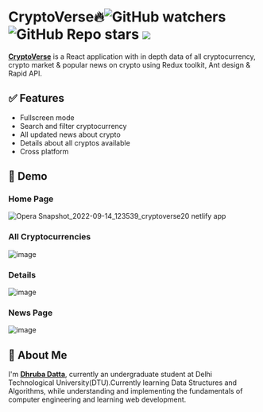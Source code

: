 
# CryptoVerse🔥![GitHub watchers](https://img.shields.io/github/watchers/dhruba-datta/CryptoVerse?style=social) ![GitHub Repo stars](https://img.shields.io/github/stars/dhruba-datta/CryptoVerse?style=social) ![](https://visitor-badge.glitch.me/badge?page_id=dhruba-datta.dhruba-datta/CryptoVerse")

**[CryptoVerse](https://cryptoverse20.netlify.app)** is a React application with in depth data of all cryptocurrency, crypto market & popular news on crypto using Redux toolkit, Ant design & Rapid API.


## ✅ Features

- Fullscreen mode
- Search and filter cryptocurrency
- All updated news about crypto
- Details about all cryptos available
- Cross platform
## 🐣 Demo
### Home Page
![Opera Snapshot_2022-09-14_123539_cryptoverse20 netlify app](https://user-images.githubusercontent.com/74358627/190084698-b4fc6b8e-d8f1-4c60-9c0c-67d79271da07.png)

### All Cryptocurrencies
![image](https://user-images.githubusercontent.com/74358627/190084776-7d95bae5-b91e-448c-bd8c-4b392dc2e696.png)

### Details
![image](https://user-images.githubusercontent.com/74358627/190084885-bc3ab93e-ba63-4ba4-92ed-02b3d3b4eba4.png)
### News Page
![image](https://user-images.githubusercontent.com/74358627/190084963-c6add249-4e38-42f5-8277-56a8a012f55f.png)
## 🚀 About Me
I'm **[Dhruba Datta](https://dhruba-datta.netlify.app)**, currently an undergraduate student at Delhi Technological University(DTU).Currently learning Data Structures and Algorithms, while understanding and implementing the fundamentals of computer engineering and learning web development.
